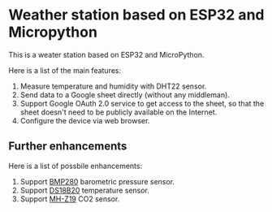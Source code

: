 # Weather station based on ESP32 and Micropython

This is a weater station based on ESP32 and MicroPython.

Here is a list of the main features:

1.  Measure temperature and humidity with DHT22 sensor.
1.  Send data to a Google sheet directly (without any middleman).
1.  Support Google OAuth 2.0 service to get access to the sheet, 
so that the sheet doesn't need to be publicly available on the Internet.
1.  Configure the device via web browser.

## Further enhancements

Here is a list of possbile enhancements:

1.  Support [BMP280](https://www.bosch-sensortec.com/bst/products/all_products/bmp280) barometric pressure sensor.
1.  Support [DS18B20](https://datasheets.maximintegrated.com/en/ds/DS18B20.pdf) temperature sensor.
1.  Support [MH-Z19](https://www.winsen-sensor.com/d/files/PDF/Infrared%20Gas%20Sensor/NDIR%20CO2%20SENSOR/MH-Z19%20CO2%20Ver1.0.pdf) CO2 sensor.
